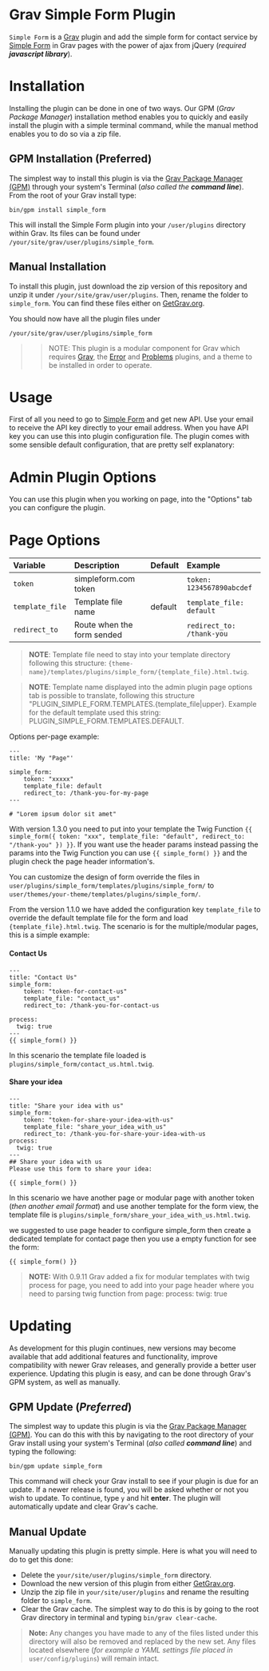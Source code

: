 # Grav Simple Form Plugin

`Simple Form` is a [Grav](http://github.com/getgrav/grav) plugin and add the simple form for contact service by [Simple Form](https://getsimpleform.com/) in Grav pages with the power of ajax from jQuery (_required **javascript library**_).

# Installation

Installing the plugin can be done in one of two ways. Our GPM (_Grav Package Manager_) installation method enables you to quickly and easily install the plugin with a simple terminal command, while the manual method enables you to do so via a zip file.

## GPM Installation (Preferred)

The simplest way to install this plugin is via the [Grav Package Manager (GPM)](http://learn.getgrav.org/advanced/grav-gpm) through your system's Terminal (_also called the **command line**_).  From the root of your Grav install type:

    bin/gpm install simple_form

This will install the Simple Form plugin into your `/user/plugins` directory within Grav. Its files can be found under `/your/site/grav/user/plugins/simple_form`.

## Manual Installation

To install this plugin, just download the zip version of this repository and unzip it under `/your/site/grav/user/plugins`. Then, rename the folder to `simple_form`. You can find these files either on [GetGrav.org](http://getgrav.org/downloads/plugins#extras).

You should now have all the plugin files under

    /your/site/grav/user/plugins/simple_form

>> NOTE: This plugin is a modular component for Grav which requires [Grav](http://github.com/getgrav/grav), the [Error](https://github.com/getgrav/grav-plugin-error) and [Problems](https://github.com/getgrav/grav-plugin-problems) plugins, and a theme to be installed in order to operate.

# Usage

First of all you need to go to [Simple Form](https://getsimpleform.com/) and get new API. Use your email to receive the API key directly to your email address. When you have API key you can use this into plugin configuration file. The plugin comes with some sensible default configuration, that are pretty self explanatory:

# Admin Plugin Options

You can use this plugin when you working on page, into the "Options" tab you can configure the plugin.

# Page Options

|      Variable     |         Description         | Default |           Example         |
| :---------------- | :-------------------------- | :------ | :------------------------ |
| `token`           | simpleform.com token        |         | `token: 1234567890abcdef` |
| `template_file`   | Template file name          | default | `template_file: default`  |
| `redirect_to`     | Route when the form sended  |         | `redirect_to: /thank-you` |

> **NOTE**: Template file need to stay into your template directory following this structure: `{theme-name}/templates/plugins/simple_form/{template_file}.html.twig`.

> **NOTE**: Template name displayed into the admin plugin page options tab is possible to translate, following this structure "PLUGIN_SIMPLE_FORM.TEMPLATES.{template_file|upper}. Example for the default template used this string: PLUGIN_SIMPLE_FORM.TEMPLATES.DEFAULT.

Options per-page example:

    ---
    title: 'My "Page"'

    simple_form:
        token: "xxxxx"
        template_file: default
        redirect_to: /thank-you-for-my-page
    ---

    # "Lorem ipsum dolor sit amet"

With version 1.3.0 you need to put into your template the Twig Function `{{ simple_form({ token: "xxx", template_file: "default", redirect_to: "/thank-you" }) }}`. If you want use the header params instead passing the params into the Twig Function you can use `{{ simple_form() }}` and the plugin check the page header information's.

You can customize the design of form override the files in `user/plugins/simple_form/templates/plugins/simple_form/` to `user/themes/your-theme/templates/plugins/simple_form/`.

From the version 1.1.0 we have added the configuration key `template_file` to override the default template file for the form and load `{template_file}.html.twig`. The scenario is for the multiple/modular pages, this is a simple example:

#### Contact Us
    ---
    title: "Contact Us"
    simple_form:
        token: "token-for-contact-us"
        template_file: "contact_us"
        redirect_to: /thank-you-for-contact-us

    process:
      twig: true
    ---
    {{ simple_form() }}

In this scenario the template file loaded is `plugins/simple_form/contact_us.html.twig`.

#### Share your idea
    ---
    title: "Share your idea with us"
    simple_form:
        token: "token-for-share-your-idea-with-us"
        template_file: "share_your_idea_with_us"
        redirect_to: /thank-you-for-share-your-idea-with-us
    process:
      twig: true
    ---
    ## Share your idea with us
    Please use this form to share your idea:

    {{ simple_form() }}

In this scenario we have another page or modular page with another token (_then another email format_) and use another template for the form view, the template file is `plugins/simple_form/share_your_idea_with_us.html.twig`.

we suggested to use page header to configure simple_form then create a dedicated template for contact page then you use a empty function for see the form:

    {{ simple_form() }}

> **NOTE:** With 0.9.11 Grav added a fix for modular templates with twig process for page, you need to add into your page header where you need to parsing twig function from page:
    process:
      twig: true

# Updating

As development for this plugin continues, new versions may become available that add additional features and functionality, improve compatibility with newer Grav releases, and generally provide a better user experience. Updating this plugin is easy, and can be done through Grav's GPM system, as well as manually.

## GPM Update (_Preferred_)

The simplest way to update this plugin is via the [Grav Package Manager (GPM)](http://learn.getgrav.org/advanced/grav-gpm). You can do this with this by navigating to the root directory of your Grav install using your system's Terminal (_also called **command line**_) and typing the following:

    bin/gpm update simple_form

This command will check your Grav install to see if your plugin is due for an update. If a newer release is found, you will be asked whether or not you wish to update. To continue, type `y` and hit **enter**. The plugin will automatically update and clear Grav's cache.

## Manual Update

Manually updating this plugin is pretty simple. Here is what you will need to do to get this done:

* Delete the `your/site/user/plugins/simple_form` directory.
* Download the new version of this plugin from either [GetGrav.org](http://getgrav.org/downloads/plugins#extras).
* Unzip the zip file in `your/site/user/plugins` and rename the resulting folder to `simple_form`.
* Clear the Grav cache. The simplest way to do this is by going to the root Grav directory in terminal and typing `bin/grav clear-cache`.

> **Note:** Any changes you have made to any of the files listed under this directory will also be removed and replaced by the new set. Any files located elsewhere (_for example a YAML settings file placed in_ `user/config/plugins`) will remain intact.
